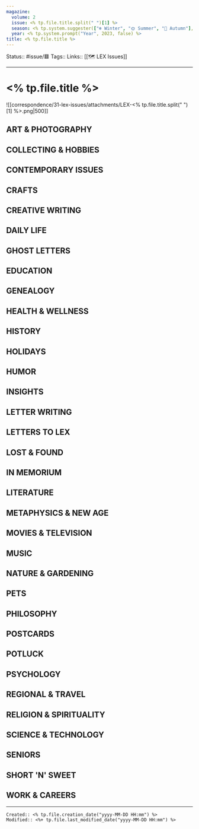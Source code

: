 ```yaml
---
magazine:
  volume: 2
  issue: <% tp.file.title.split(" ")[1] %>
  season: <% tp.system.suggester(["❄ Winter", "🌞 Summer", "🍂 Autumn"], ["❄", "🌞", "🍂"]) %>
  year: <% tp.system.prompt("Year", 2023, false) %>
title: <% tp.file.title %>
---
```

Status:: #issue/🟥 
Tags::
Links:: [[🗺 LEX Issues]]
___

# <% tp.file.title %>

![[correspondence/31-lex-issues/attachments/LEX-<% tp.file.title.split(" ")[1] %>.png|500]]

## ART & PHOTOGRAPHY

## COLLECTING & HOBBIES

## CONTEMPORARY ISSUES

## CRAFTS

## CREATIVE WRITING

## DAILY LIFE

## GHOST LETTERS

## EDUCATION

## GENEALOGY

## HEALTH & WELLNESS

## HISTORY

## HOLIDAYS

## HUMOR

## INSIGHTS

## LETTER WRITING

## LETTERS TO LEX

## LOST & FOUND

## IN MEMORIUM

## LITERATURE

## METAPHYSICS & NEW AGE

## MOVIES & TELEVISION

## MUSIC

## NATURE & GARDENING

## PETS

## PHILOSOPHY

## POSTCARDS

## POTLUCK

## PSYCHOLOGY

## REGIONAL & TRAVEL

## RELIGION & SPIRITUALITY

## SCIENCE & TECHNOLOGY

## SENIORS

## SHORT 'N' SWEET

## WORK & CAREERS

___
```ad-fileInfo 
Created:: <% tp.file.creation_date("yyyy-MM-DD HH:mm") %>
Modified:: <%+ tp.file.last_modified_date("yyyy-MM-DD HH:mm") %>
```
